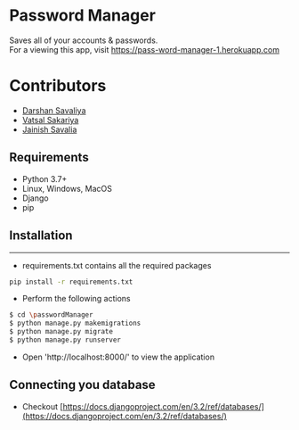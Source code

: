 # Password Manager

Saves all of your accounts &amp; passwords.  
For a viewing this app, visit https://pass-word-manager-1.herokuapp.com

# Contributors

- [Darshan Savaliya](https://github.com/DarshanSavaliya/)
- [Vatsal Sakariya](https://github.com/vatsal0601/)
- [Jainish Savalia](https://github.com/Jainish-S/)

## Requirements

- Python 3.7+
- Linux, Windows, MacOS
- Django
- pip

## Installation

---

- requirements.txt contains all the required packages

```bash
pip install -r requirements.txt
```

- Perform the following actions

```bash
$ cd \passwordManager
$ python manage.py makemigrations
$ python manage.py migrate
$ python manage.py runserver
```

- Open 'http://localhost:8000/' to view the application

## Connecting you database

- Checkout [https://docs.djangoproject.com/en/3.2/ref/databases/](https://docs.djangoproject.com/en/3.2/ref/databases/)
